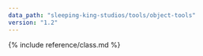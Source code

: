 ```yaml
---
data_path: "sleeping-king-studios/tools/object-tools"
version: "1.2"
---
```


{% include reference/class.md %}
